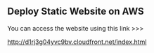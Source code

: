 Deploy Static Website on AWS
----------------------------

You can access the website using this link >>> 

http://d1rj3g04yvc9bv.cloudfront.net/index.html